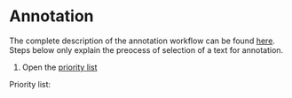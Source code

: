 # Annotation

The complete description of the annotation workflow can be found [here](). Steps below only explain the preocess of selection of a text for annotation.

1. Open the [priority list]()

Priority list: []()